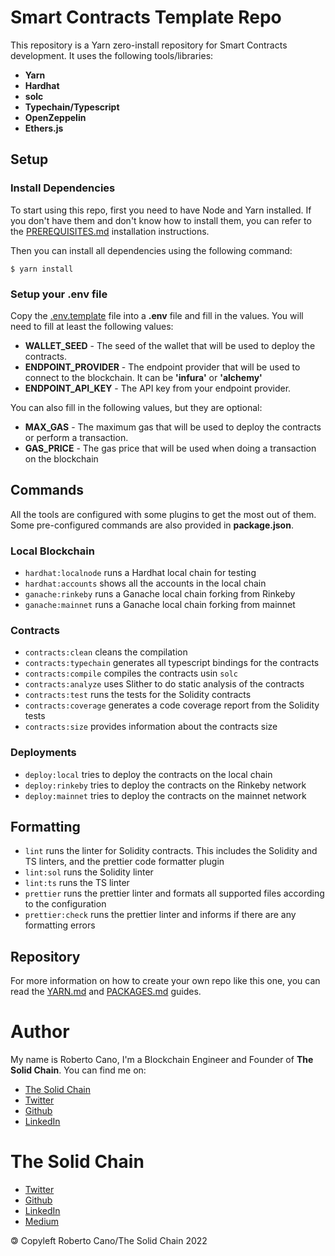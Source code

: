 # Smart Contracts Template Repo

This repository is a Yarn zero-install repository for Smart Contracts development. It uses the following tools/libraries:

-   **Yarn**
-   **Hardhat**
-   **solc**
-   **Typechain/Typescript**
-   **OpenZeppelin**
-   **Ethers.js**

## Setup

### Install Dependencies

To start using this repo, first you need to have Node and Yarn installed. If you don't have them and don't know how to install them, you can refer to the [PREREQUISITES.md](./PREREQUISITES.md) installation instructions.

Then you can install all dependencies using the following command:

```
$ yarn install
```

### Setup your .env file

Copy the [.env.template](.env.template) file into a **.env** file and fill in the values. You will need to fill at least the following values:

-   **WALLET_SEED** - The seed of the wallet that will be used to deploy the contracts.
-   **ENDPOINT_PROVIDER** - The endpoint provider that will be used to connect to the blockchain. It can be **'infura'** or **'alchemy'**
-   **ENDPOINT_API_KEY** - The API key from your endpoint provider.

You can also fill in the following values, but they are optional:

-   **MAX_GAS** - The maximum gas that will be used to deploy the contracts or perform a transaction.
-   **GAS_PRICE** - The gas price that will be used when doing a transaction on the blockchain

## Commands

All the tools are configured with some plugins to get the most out of them. Some pre-configured commands are also provided in **package.json**.

### Local Blockchain

-   `hardhat:localnode` runs a Hardhat local chain for testing
-   `hardhat:accounts` shows all the accounts in the local chain
-   `ganache:rinkeby` runs a Ganache local chain forking from Rinkeby
-   `ganache:mainnet` runs a Ganache local chain forking from mainnet

### Contracts

-   `contracts:clean` cleans the compilation
-   `contracts:typechain` generates all typescript bindings for the contracts
-   `contracts:compile` compiles the contracts usin `solc`
-   `contracts:analyze` uses Slither to do static analysis of the contracts
-   `contracts:test` runs the tests for the Solidity contracts
-   `contracts:coverage` generates a code coverage report from the Solidity tests
-   `contracts:size` provides information about the contracts size

### Deployments

-   `deploy:local` tries to deploy the contracts on the local chain
-   `deploy:rinkeby` tries to deploy the contracts on the Rinkeby network
-   `deploy:mainnet` tries to deploy the contracts on the mainnet network

## Formatting

-   `lint` runs the linter for Solidity contracts. This includes the Solidity and TS linters, and the prettier code formatter plugin
-   `lint:sol` runs the Solidity linter
-   `lint:ts` runs the TS linter
-   `prettier` runs the prettier linter and formats all supported files according to the configuration
-   `prettier:check` runs the prettier linter and informs if there are any formatting errors

## Repository

For more information on how to create your own repo like this one, you can read the [YARN.md](./YARN.md) and [PACKAGES.md](./PACKAGES.md) guides.

# Author

My name is Roberto Cano, I'm a Blockchain Engineer and Founder of **The Solid Chain**. You can find me on:

-   [The Solid Chain](https://thesolidchain.com)
-   [Twitter](https://twitter.com/robersoca)
-   [Github](https://github.com/robercano)
-   [LinkedIn](https://www.linkedin.com/in/robercano/)

# The Solid Chain

-   [Twitter](https://twitter.com/TheSolidChain)
-   [Github](https://github.com/robercano)
-   [LinkedIn](https://www.linkedin.com/company/thesolidchain/)
-   [Medium](https://medium.com/@thesolidchain)

🄯 Copyleft Roberto Cano/The Solid Chain 2022
